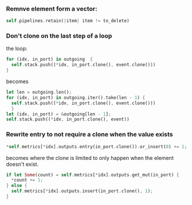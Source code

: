 ### Remnve element form a vector:

```rust
self.pipelines.retain(|item| item != to_delete)
```

### Don't clone on the last step of a loop

the loop:
```rust
for (idx, in_port) in outgoing  {
  self.stack.push((*idx, in_port.clone(), event.clone()))
}
```

becomes 
```rust
let len = outgoing.len();
for (idx, in_port) in outgoing.iter().take(len - 1) {
  self.stack.push((*idx, in_port.clone(), event.clone()))
  }
let (idx, in_port) = &outgoing[len - 1];
self.stack.push((*idx, in_port.clone(), event))
```

### Rewrite entry to not require a clone when the value exists

```rust
*self.metrics[*idx].outputs.entry(in_port.clone()).or_insert(0) += 1;
```

becomes where the clone is limited to only happen when the element doesn't exist.

```rust
if let Some(count) = self.metrics[*idx].outputs.get_mut(in_port) {
  *count += 1;
} else {
  self.metrics[*idx].outputs.insert(in_port.clone(), 1);
}
```
